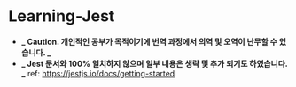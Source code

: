 # Learning-Jest

- **_ Caution. 개인적인 공부가 목적이기에 번역 과정에서 의역 및 오역이 난무할 수 있습니다. _**
- **_ Jest 문서와 100% 일치하지 않으며 일부 내용은 생략 및 추가 되기도 하였습니다. _**
  ref: https://jestjs.io/docs/getting-started

